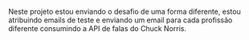Neste projeto estou enviando o desafio de uma forma diferente, 
estou atribuindo emails de teste e enviando um email para cada profissão diferente
consumindo a API de falas do Chuck Norris.